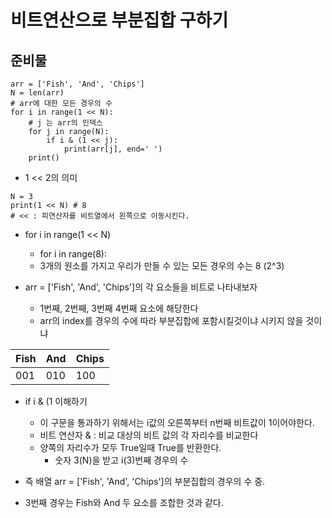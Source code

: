 # 비트연산으로 부분집합 구하기
## 준비물

```
arr = ['Fish', 'And', 'Chips']
N = len(arr)
# arr에 대한 모든 경우의 수 
for i in range(1 << N):
    # j 는 arr의 인덱스
    for j in range(N):
        if i & (1 << j):
            print(arr[j], end=' ')
    print()
```

- 1 << 2의 의미
```
N = 3
print(1 << N) # 8
# << : 피연산자를 비트열에서 왼쪽으로 이동시킨다. 
```

- for i in range(1 << N)
    - for i in range(8):
    - 3개의 원소를 가지고 우리가 만들 수 있는 모든 경우의 수는 8 (2^3)


- arr = ['Fish', 'And', 'Chips']의 각 요소들을 비트로 나타내보자
    - 1번째, 2번째, 3번째 4번째 요소에 해당한다
    - arr의 index를 경우의 수에 따라 부분집합에 포함시킬것이냐 시키지 않을 것이냐 

|Fish|And|Chips|
|------|---|---|
|001|010|100|

- if i & (1 이해하기
    - 이 구문을 통과하기 위해서는 i값의 오른쪽부터 n번째 비트값이 1이어야한다. 
    - 비트 연산자 & : 비교 대상의 비트 값의 각 자리수를 비교한다
    - 양쪽의 자리수가 모두 True일때 True를 반환한다. 
        - 숫자 3(N)을 받고 i(3)번째 경우의 수 

- 즉 배열 arr = ['Fish', 'And', 'Chips']의 부분집합의 경우의 수 중.
- 3번째 경우는 Fish와 And 두 요소를 조합한 것과 같다. 